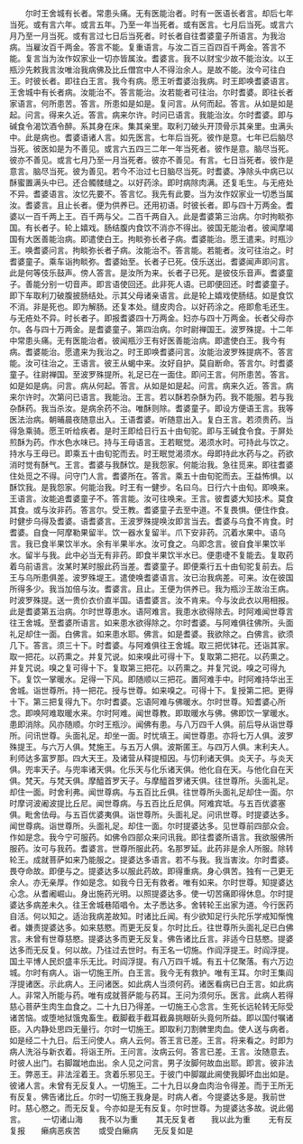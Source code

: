<!-- { "loadSidebar": true } -->
　　尔时王舍城有长者。常患头痛。无有医能治者。时有一医语长者言。却后七年当死。或有言六年。或言五年。乃至一年当死者。或有医言。七月后当死。或言六月乃至一月当死。或有言过七日后当死者。时长者自往耆婆童子所语言。为我治病。当雇汝百千两金。答言不能。复重语言。与汝二百三百四百千两金。答言不能。复言当为汝作奴家业一切亦皆属汝。耆婆言。我不以财宝少故不能治汝。以王瓶沙先敕我言汝唯治我病佛及比丘僧宫中人不得治余人。是故不能。汝今可往白王。时彼长者。即往白王言。我今有病。愿王听耆婆治我病。时王即唤耆婆语言。王舍城中有长者病。汝能治不。答言能治。汝若能者可往治。尔时耆婆。即往长者家语言。何所患苦。答言。所患如是如是。复问言。从何而起。答言。从如是如是起。问言。得来久近。答言。病来尔许。时问已语言。我能治汝。尔时耆婆。即与碱食令渴饮酒令醉。系其身在床。集其亲里。取利刀破头开顶骨示其亲里。虫满头中。此是病也。耆婆语诸人言。如先医言。七年后当死。彼作是意。七年已后脑尽当死。彼医如是为不善见。或言六五四三二年一年当死者。彼作是意。脑尽当死。彼亦不善见。或言七月乃至一月当死者。彼亦不善见。有言。七日当死者。彼作是意言。脑尽当死。彼为善见。若今不治过七日脑尽当死。时耆婆。净除头中病已以酥蜜置满头中已。还合髑髅缝之。以好药涂。即时病除肉满。还复毛生。与无疮处不异。耆婆语言。汝忆先要不。答言忆。我先有此要。当为汝作奴家业一切悉当属汝。耆婆言。且止长者。便为供养已。还用初语。时彼长者。即与四十万两金。耆婆以一百千两上王。百千两与父。二百千两自入。此是耆婆第三治病。尔时拘睒弥国。有长者子。轮上嬉戏。肠结腹内食饮不消亦不得出。彼国无能治者。彼闻摩竭国有大医善能治病。即遣使白王。拘睒弥长者子病。耆婆能治。愿王遣来。时瓶沙王。唤耆婆问言。拘睒弥长者子病。汝能治不。答言能。若能者。汝可往治之。时耆婆童子。乘车诣拘睒弥。耆婆始至。长者子已死。伎乐送出。耆婆闻声即问言。此是何等伎乐鼓声。傍人答言。是汝所为来。长者子已死。是彼伎乐音声。耆婆童子。善能分别一切音声。即言语使回还。此非死人语。已即便回还。时耆婆童子。即下车取利刀破腹披肠结处。示其父母诸亲语言。此是轮上嬉戏使肠结。如是食饮不消。非是死也。即为解肠。还复本处。缝皮肉合。以好药涂之。疮即愈毛还生。与无疮处不异。时长者子。即报耆婆四十万两金。妇亦与四十万两金。长者父母亦尔。各与四十万两金。是耆婆童子。第四治病。尔时尉禅国王。波罗殊提。十二年中常患头痛。无有医能治者。彼闻瓶沙王有好医善能治病。即遣使白王。我今有病。耆婆能治。愿遣来为我治之。时王即唤耆婆问言。汝能治波罗殊提病不。答言能。汝可往治之。王语言。彼王从蝎中来。汝好自护。莫自断命。答言尔。时耆婆童子。往尉禅国。至波罗殊提所。礼足已在一面住。即问王言。何所患苦。答言。如是如是病。问言。病从何起。答言。从如是如是起。问言。病来久近。答言。病来尔许时。次第问已语言。我能治。王言。若以酥若杂酥为药。我不能服。若与我杂酥药。我当杀汝。是病余药不治。唯酥则除。耆婆童子。即设方便语王言。我等医法治病。朝晡晨夜随意出入。王语耆婆。听随意出入。复白王言。若须贵药。当得急乘骑。愿王听给疾者。是时王即给日行五十由旬驼。即与王碱食令食。于屏处煎酥为药。作水色水味已。持与王母语言。王若眠觉。渴须水时。可持此与饮之。持水与王母已。即乘五十由旬驼而去。时王眠觉渴须水。母即持此水药与之。药欲消时觉有酥气。王言。耆婆与我酥饮。是我怨家。何能治我。急往觅来。即往耆婆住处觅之不得。问守门人言。耆婆所在。答言。乘五十由旬驼而去。王益怖惧。以酥饮我。是我怨家。何能治我。时王有一健步。名曰乌。日行六十由旬。即唤来。王语言。汝能追耆婆童子不。答言能。汝可往唤来。王言。彼耆婆大知技术。莫食其食。或与汝非药。答言尔。受王教。耆婆童子去至中道。不复畏惧。便住作食。时健步乌得及耆婆。语耆婆言。王波罗殊提唤汝即言当去。耆婆与乌食不肯食。时耆婆。自食一阿摩勒果留半。饮一器水复留半。爪下安非药。沉着水果中。语乌言。我已食半果饮半水。余有半果半水。汝可食之。乌即念言。彼自食半果饮半水。留半与我。此中必当无有非药。即食半果饮半水已。便患啑不复能去。复取药着乌前语言。汝某时某时服此药当差。耆婆童子。即便乘行五十由旬驼复前去。后王与乌所患俱差。波罗殊堤王。遣使唤耆婆语言。汝已治我病差。可来。汝在彼国所得多少。我当加倍与汝。耆婆言。且止。王便为供养已。我为瓶沙王故治王病。时波罗殊提。送一贵价衣价直半国。语耆婆言。汝不肯来。今与汝此衣以用相报。此是耆婆第五治病。尔时世尊患水。语阿难言。我患水欲得除去。时阿难闻世尊言往王舍城。至耆婆所语言。如来患水欲得除之。尔时耆婆。与阿难俱往佛所。头面礼足却住一面。白佛言。如来患水耶。佛言。如是耆婆。我欲除之。白佛言。欲须几下。答言。须三十下。时耆婆。与阿难俱往王舍城。取三把优钵花。还诣其家。取一把花。以药熏之。并复咒说。如来嗅此可得十下。复取第二把花。以药熏之。并复咒说。嗅之复可得十下。复取第三把花。以药熏之。并复咒说。嗅之可得九下。复饮一掌暖水。足得一下风。即随顺以三把花。置阿难手中。时阿难持华出王舍城。诣世尊所。持一把花。授与世尊。如来嗅之。可得十下。复授第二把。更得十下。第三把复得九下。尔时耆婆。忘语阿难与佛暖水。尔时世尊。知耆婆心所念。即唤阿难取暖水来。尔时阿难。闻世尊教。即取暖水与佛。佛即饮一掌暖水。患即消除。风亦随顺。尔时王瓶沙。闻佛有患。与八万四千人俱。前后导从诣世尊所。问讯世尊。头面礼足。却坐一面。时忧填王。闻世尊患。亦将七万人俱。波罗殊提王。与六万人俱。梵施王。与五万人俱。波斯匿王。与四万人俱。末利夫人。利师达多富罗那。四大天王。及诸营从释提桓因。与忉利诸天俱。炎天子。与炎天俱。兜率天子。与兜率诸天俱。化乐天与化乐诸天俱。他化自在天。与他化自在天俱。梵天。与梵天俱。摩醯首罗天子。与摩醯首罗诸天俱。往世尊所。头面礼足。却住一面。时舍利弗。闻世尊病。与五百比丘俱。往世尊所头面礼足却住一面。尔时摩诃波阇波提比丘尼。闻世尊病。与五百比丘尼俱。阿难宾坻。与五百优婆塞俱。毗舍佉母。与五百优婆夷俱。诣世尊所。头面礼足。问讯世尊。时提婆达多。闻世尊病。诣世尊所。头面礼足。却住一面。尔时提婆达多。见世尊前四部众会。作如是念。我今宁可服药。如佛令四部众来问讯我。即往耆婆所语言。我欲服佛所服药。汝可与我药。耆婆言。世尊所服此药。名那罗延。此药非是余人所服。除转轮王。成就菩萨如来乃能服之。提婆达多语言。若不与我。我当害汝。尔时耆婆。畏夺命故。即便与之。提婆达多以服此药故。即得重病。身心俱苦。独有一己更无余人。亦无亲厚。作如是念。如我今日无有救者。唯有如来。尔时世尊。知提婆达心念。从耆阇崛山。身出施药光明。以照提婆达多。使一切苦痛即得休息。尔时提婆达多病差未久。往王舍城巷陌唱令。太子悉达多。舍转轮王出家为道。今行医药自活。何以知之。适治我病差故知。时诸比丘闻。有少欲知足行头陀乐学戒知惭愧者。嫌责提婆达多。如来慈愍。而更无反复。尔时比丘。往世尊所头面礼足已白佛言。未曾有世尊慈愍。提婆达多而更无反复。佛告诸比丘言。非适今日慈愍。提婆达多而无反复。何以故。乃往过去世时。有王名一切施。作阎浮提王。时阎浮提。国土平博人民炽盛丰乐无比。时阎浮提。有八万四千城。有五十亿聚落。有六万边城。尔时有病人。诣一切施王所。白王言。我今无有救护。唯有王耳。尔时王集阎浮提诸医。示此病人。王问诸医。如此病人当须何药。诸医看病已白王言。如此病人。非常入所能与药。唯有成就菩萨能与药耳。王问为须何乐。医言。此病人若得慈心菩萨生肉生血食之。二十九日乃得差。一切施王心念言。生死长远轮转无际受诸苦恼。或堕地狱饿鬼畜生。截脚截手截耳截鼻挑眼斫头竟何所益。即以国付嘱诸臣。入内静处思四无量行。尔时一切施王。即取利刀割髀里肉血。使人送与病者。如是经二十九日。后王问使人。病人云何。答王言已差。王言。将来看之。时即为病人洗浴与新衣着。将诣王所。王问言。汝病云何。答言已差。王言。汝随意去。时彼人出门。右脚蹴地血出。余人见之问言。男子汝脚何故血出耶。即言。彼非法王。弊恶王。非法淫着王。贪着乐邪见王。于彼门中脚蹴此阃使我脚坏血出如是。彼诸人言。未曾有无反复人。一切施王。二十九日以身血肉治令得差。而于王所无有反复。佛告诸比丘。尔时一切施王我身是。时病人者。今提婆达多是。我前世时。慈心愍之。而无反复。今亦如是无有反复。尔时世尊。为提婆达多故。说此偈言。
　　一切诸山海　　我不以为重
　　其无反复者　　我以此为重
　　无有反复报　　癞病恶疾苦
　　或受白癞病　　无反复如是
